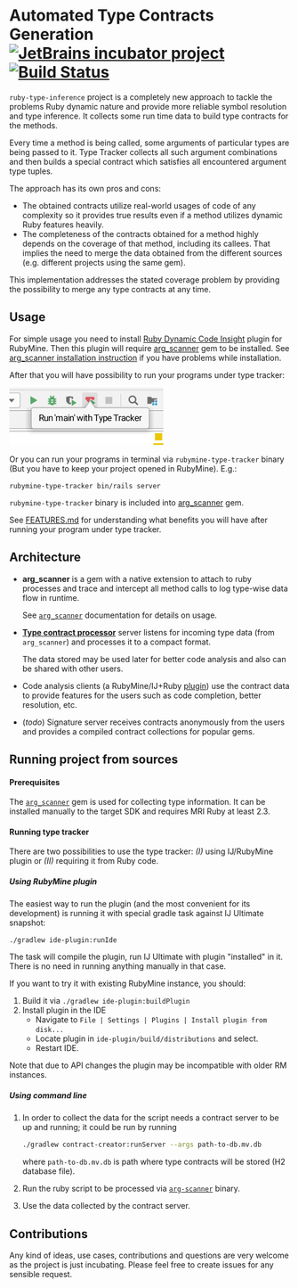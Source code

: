 Automated Type Contracts Generation [![JetBrains incubator project](http://jb.gg/badges/incubator.svg)](https://confluence.jetbrains.com/display/ALL/JetBrains+on+GitHub) [![Build Status](https://travis-ci.org/JetBrains/ruby-type-inference.svg?branch=master)](https://travis-ci.org/JetBrains/ruby-type-inference)
===================================

`ruby-type-inference` project is a completely new approach to
tackle the problems Ruby dynamic nature and provide more reliable
symbol resolution and type inference. It collects some run time data
to build type contracts for the methods.

Every time a method is being called, some arguments of
particular types are being passed to it. Type Tracker collects
all such argument combinations and then builds a special contract
which satisfies all encountered argument type tuples. 

The approach has its own pros and cons:
* The obtained contracts utilize real-world usages of code of
  any complexity so it provides true results even if a method
  utilizes dynamic Ruby features heavily.
* The completeness of the contracts obtained for a method highly
  depends on the coverage of that method, including its callees.
  That implies the need to merge the data obtained from the
  different sources (e.g. different projects using the same gem).
  
This implementation addresses the stated coverage problem by providing
the possibility to merge any type contracts at any time.
     
## Usage

For simple usage you need to install [Ruby Dynamic Code Insight](https://plugins.jetbrains.com/plugin/10227-ruby-dynamic-code-insight) 
plugin for RubyMine. Then this plugin will require [arg_scanner](https://rubygems.org/gems/arg_scanner) gem to be installed.
See [arg_scanner installation instruction](arg_scanner/README.md#installation) if you have problems while installation. 

After that you will have possibility to run your programs under type tracker:

![Run with type tracker](screenshots/run_with_type_tracker.png)

Or you can run your programs in terminal via `rubymine-type-tracker` binary (But you have to keep your project opened 
in RubyMine). E.g.:
```
rubymine-type-tracker bin/rails server
```

`rubymine-type-tracker` binary is included into [arg_scanner](https://rubygems.org/gems/arg_scanner) gem.

See [FEATURES.md](FEATURES.md) for understanding what benefits you will have after running your program under type tracker.
     
## Architecture
 
* **arg_scanner** is a gem with a native extension to attach to 
  ruby processes and trace and intercept all method calls to log 
  type-wise data flow in runtime.
  
  See [`arg_scanner`] documentation for details on usage.

* [**Type contract processor**](contract-creator) server listens for
  incoming type data (from `arg_scanner`) and processes it to a compact format.
  
  The data stored may be used later for better code analysis and also
  can be shared with other users.

* Code analysis clients (a RubyMine/IJ+Ruby [plugin](ide-plugin)) use the contract data
  to provide features for the users such as code completion, better resolution, etc.

* (_todo_) Signature server receives contracts anonymously from the users and provides
  a compiled contract collections for popular gems.

## Running project from sources

#### Prerequisites

The [`arg_scanner`] gem is used for collecting type information. It can be installed manually 
to the target SDK and requires MRI Ruby at least 2.3.

#### Running type tracker

There are two possibilities to use the type tracker:
_(I)_ using IJ/RubyMine plugin or _(II)_ requiring it from Ruby code.

##### Using RubyMine plugin

The easiest way to run the plugin (and the most convenient for its development) is
running it with special gradle task against IJ Ultimate snapshot:
 
```
./gradlew ide-plugin:runIde
```

The task will compile the plugin, run IJ Ultimate with plugin "installed" in it.
There is no need in running anything manually in that case.

If you want to try it with existing RubyMine instance,
you should:

1. Build it via `./gradlew ide-plugin:buildPlugin`
2. Install plugin in the IDE
    * Navigate to `File | Settings | Plugins | Install plugin from disk...`
    * Locate plugin in `ide-plugin/build/distributions` and select.
    * Restart IDE.

Note that due to API changes the plugin may be incompatible with older RM instances.

##### Using command line

1. In order to collect the data for the script needs a contract server to be up and running;
   it could be run by running
   ```sh
   ./gradlew contract-creator:runServer --args path-to-db.mv.db
   ```
   where `path-to-db.mv.db` is path where type contracts will be stored (H2 database file).

1. Run the ruby script to be processed via [`arg-scanner`](arg_scanner/bin/arg-scanner)
   binary.

1. Use the data collected by the contract server.

## Contributions

Any kind of ideas, use cases, contributions and questions are very welcome
as the project is just incubating.
Please feel free to create issues for any sensible request.

[`arg_scanner`]: arg_scanner/README.md